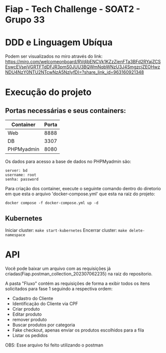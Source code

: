 # Fiap - Tech Challenge - SOAT2 - Grupo 33

# DDD e Linguagem Ubíqua

Podem ser visualizados no miro através do link: https://miro.com/welcomeonboard/RVdjbENCVk1KZzZienFTa3BFd2RYajZCSEswcEVsejVGRTFTdDFJR3pmS0JUU3BQWmNqbWNzU3J4SmgzcjZEOHwzNDU4NzY0NTU2NTcwNzA5NzIyfDI=?share_link_id=963160921348


# Execução do projeto

## Portas necessárias e seus containers:

| Container      | Porta |
|----------------|-------|
| Web            | 8888  |
| DB             | 3307  |
| PHPMyadmin     | 8080  |

Os dados para acesso a base de dados no PHPMyadmin são:

    server: bd
    username: root
    senha: password

Para criação dos container, execute o seguinte comando dentro do diretorio em que esta o arquivo 'docker-compose.yml' que esta na raiz do projeto:

    docker compose -f docker-compose.yml up -d

## Kubernetes
Iniciar cluster: <code>make start-kubernetes</code>
Encerrar cluster: <code>make delete-namespace</code>


# API

Você pode baixar um arquivo com as requisições já criadas(Fiap.postman_collection_202307062235) na raiz do repositorio. 

A pasta "Fluxo" contém as requisições de forma a exibir todos os itens solicitados para fase 1 seguindo a respectiva ordem:

* Cadastro do Cliente 
* Identificação do Cliente via CPF
* Criar produto 
* Editar produto 
* remover produto
* Buscar produtos por categoria
* Fake checkout, apenas enviar os produtos escolhidos para a fila
* Listar os pedidos

OBS: Esse arquivo foi feito utilizando o postman


